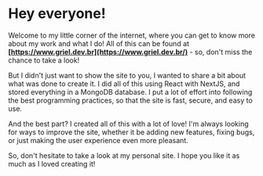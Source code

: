 # Hey everyone!

Welcome to my little corner of the internet, where you can get to know more about my work and what I do! All of this can be found at **[https://www.griel.dev.br](https://www.griel.dev.br/)** - so, don't miss the chance to take a look!

But I didn't just want to show the site to you, I wanted to share a bit about what was done to create it. I did all of this using React with NextJS, and stored everything in a MongoDB database. I put a lot of effort into following the best programming practices, so that the site is fast, secure, and easy to use.

And the best part? I created all of this with a lot of love! I'm always looking for ways to improve the site, whether it be adding new features, fixing bugs, or just making the user experience even more pleasant.

So, don't hesitate to take a look at my personal site. I hope you like it as much as I loved creating it!
